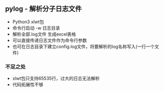 ## pylog - 解析分子日志文件

- Python3 xlwt包
- 命令行启动 -w 日志目录
- 解析全部.log文件 生成excel表格
- 可以直接传递日志文件作为命令行参数
- 也可在日志目录下建立config.log文件，将要解析的log名称写入(一行一个文件)

### 不足之处
- xlwt包只支持65535行，过大的日志无法解析
- 代码拓展性不够
